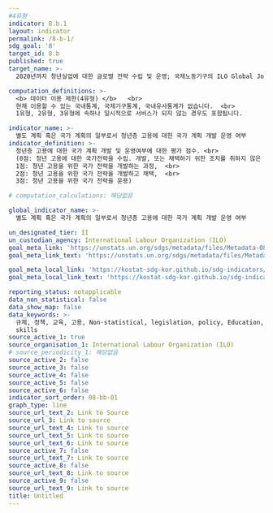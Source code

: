 ```yaml
---
#4유형
indicator: 8.b.1
layout: indicator
permalink: /8-b-1/
sdg_goal: '8'
target_id: 8.b
published: true
target_name: >-
  2020년까지 청년실업에 대한 글로벌 전략 수립 및 운영; 국제노동기구의 ILO Global Jobs Pact 이행

computation_definitions: >-
  <b> 데이터 이용 제한(4유형) </b>   <br>
  현재 이용할 수 있는 국내통계, 국제기구통계, 국내유사통계가 없습니다.  <br> 
  1유형, 2유형, 3유형에 속하나 일시적으로 서비스가 되지 않는 경우도 포함됩니다.

indicator_name: >-
  별도 계획 혹은 국가 계획의 일부로서 청년층 고용에 대한 국가 계획 개발 운영 여부
indicator_definition: >-
  청년층 고용에 대한 국가 계획 개발 및 운영여부에 대한 평가 점수. <br>
  (0점: 청년 고용에 대한 국가전략을 수립. 개발, 또는 채택하기 위한 조치를 취하지 않은 경우,  <br>
  1점: 청년 고용을 위한 국가 전략을 개발하는 과정,  <br>
  2점: 청년 고용을 위한 국가 전략을 개발하고 채택,  <br>
  3점: 청년 고용을 위한 국가 전략을 운용)

# computation_calculations: 해당없음

global_indicator_name: >-
  별도 계획 혹은 국가 계획의 일부로서 청년층 고용에 대한 국가 계획 개발 운영 여부

un_designated_tier: II
un_custodian_agency: International Labour Organization (ILO)
goal_meta_link: 'https://unstats.un.org/sdgs/metadata/files/Metadata-08-0b-01.pdf'
goal_meta_link_text: 'https://unstats.un.org/sdgs/metadata/files/Metadata-08-0b-01.pdf'

goal_meta_local_link: 'https://kostat-sdg-kor.github.io/sdg-indicators/public/data/Metadata-08-0b-01_KOR.pdf'
goal_meta_local_link_text: 'https://kostat-sdg-kor.github.io/sdg-indicators/public/data/Metadata-08-0b-01_KOR.pdf'

reporting_status: notapplicable
data_non_statistical: false
data_show_map: false
data_keywords: >-
  규제, 정책, 교육, 고용, Non-statistical, legislation, policy, Education, Employment,
  skills
source_active_1: true
source_organisation_1: International Labour Organization (ILO)
# source_periodicity_1: 해당없음
source_active_2: false
source_active_3: false
source_active_4: false
source_active_5: false
source_active_6: false
indicator_sort_order: 08-bb-01
graph_type: line
source_url_text_2: Link to Source
source_url_3: Link to source
source_url_text_4: Link to source
source_url_text_5: Link to source
source_url_text_6: Link to source
source_active_7: false
source_url_text_7: Link to source
source_active_8: false
source_url_text_8: Link to source
source_active_9: false
source_url_text_9: Link to source
title: Untitled
---
```

